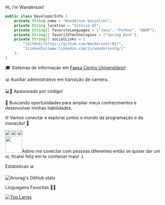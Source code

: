 <div>
    <p>
        Hi, i'm Wanderson! 
    </p>
</div>

```java
public class DeveloperInfo {
    private String name = "Wanderson Gonçalves";
    private String location = "Vitória-ES";
    private String[] favoriteLanguages = {"Java", "Python", "ABAP"};
    private String[] favoriteTechnologies = {"Spring Boot"};
    private String[] socialLinks = {
        "[GitHub](https://github.com/Wandersontr01)",
        "[LinkedIn](www.linkedin.com/in/wandersonfg/)"
    };
}
```

<div>
  <p>🎓 Sistemas de Informação em <a href="https://www.faesa.br/" target="_blank">Faesa Centro Universitário</a>!</p>
    <p>📊 Auxiliar administrativo em transição de carreira.</p>
    <p>💻🚀 Apaixonado por código!</p>
    <p>🎯 Buscando oportunidades para ampliar meus conhecimentos e desenvolver minhas habilidades.</p>
</div>
    


🌐 Vamos conectar e explorar juntos o mundo da programação e da inovação! 🚀
<div>
<a href="https://www.instagram.com/wanderson_gon/" target="_blank"><img loading="lazy" src="https://img.shields.io/badge/-Instagram-%23E4405F?style=for-the-badge&logo=instagram&logoColor=white" target="_blank"></a>    
<a href="mailto:wanderson.f.g@hotmail.com"><img loading="lazy" src="https://img.shields.io/badge/EMAIL-D14836?style=for-the-badge&logo=mail.ru&logoColor=blue" target="_blank"></a>
<a href="https://www.linkedin.com/in/wandersonfg/" target="_blank"><img loading="lazy" src="https://img.shields.io/badge/-LinkedIn-%230077B5?style=for-the-badge&logo=linkedin&logoColor=white" target="_blank"></a>   
</div>

<div>
    <a><img loading="lazy" src="https://camo.githubusercontent.com/ec0df7b334d15078e980be8f26f35f1bd6f004eaa4a121db42fed361360c1817/68747470733a2f2f6d656469612e67697068792e636f6d2f6d656469612f4c6e516a7057614f4e386e68723231764e572f67697068792e676966" width="54" height="54">Adoro me conectar com pessoas diferentes então se quiser dar um oi, ficarei feliz em te conhecer mais! :)</a>
</div>

<div>
    <p></p>
    <p></p>
    <p></p>
    <p></p>
    <p></p>
    <p></p>
    <p></p>
    <h>Estatísticas 📊</h>
</div>

![Anurag's GitHub stats](https://github-readme-stats.vercel.app/api?username=Wandersontr01&show_icons=true)

<div>
    <h>Linguagens Favoritas 👨‍💻</h>
</div>

[![Top Langs](https://github-readme-stats.vercel.app/api/top-langs/?username=Wandersontr01&layout=donut)](https://github.com/anuraghazra/github-readme-stats)
